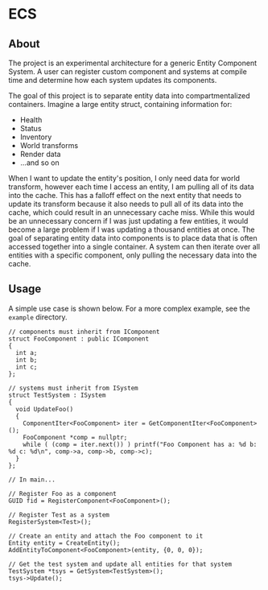 # ECS

## About

The project is an experimental architecture for a generic Entity Component System. A user can register custom component and systems at compile time and determine how each system updates its components. 

The goal of this project is to separate entity data into compartmentalized containers. Imagine a large entity struct, containing information for:
- Health
- Status
- Inventory
- World transforms
- Render data
- ...and so on

When I want to update the entity's position, I only need data for world transform, however each time I access an entity, I am pulling all of its data into the cache. This has a falloff effect on the next entity that needs to update its transform because it also needs to pull all of its data into the cache, which could result in an unnecessary cache miss. While this would be an unnecessary concern if I was just updating a few entities, it would become a large problem if I was updating a thousand entities at once. The goal of separating entity data into components is to place data that is often accessed together into a single container. A system can then iterate over all entities with a specific component, only pulling the necessary data into the cache.

## Usage

A simple use case is shown below. For a more complex example, see the `example` directory.
```
// components must inherit from IComponent
struct FooComponent : public IComponent
{
  int a;
  int b;
  int c;
};

// systems must inherit from ISystem
struct TestSystem : ISystem
{
  void UpdateFoo() 
  {
    ComponentIter<FooComponent> iter = GetComponentIter<FooComponent>();
    FooComponent *comp = nullptr;
    while ( (comp = iter.next()) ) printf("Foo Component has a: %d b: %d c: %d\n", comp->a, comp->b, comp->c);
  }
};

// In main...

// Register Foo as a component
GUID fid = RegisterComponent<FooComponent>();

// Register Test as a system
RegisterSystem<Test>();

// Create an entity and attach the Foo component to it
Entity entity = CreateEntity();
AddEntityToComponent<FooComponent>(entity, {0, 0, 0});

// Get the test system and update all entities for that system
TestSystem *tsys = GetSystem<TestSystem>();
tsys->Update();

```
